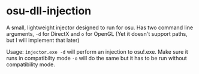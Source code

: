 # osu-dll-injection

A small, lightweight injector designed to run for osu. 
Has two command line arguments, `-d` for DirectX and `o` for OpenGL
(Yet it doesn't support paths, but I will implement that later)

Usage: `injector.exe -d` will perform an injection to osu!.exe. Make sure
it runs in compatibilty mode
`-o` will do the same but it has to be run without compatibility mode.
